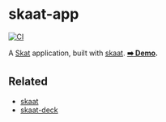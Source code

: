 # skaat-app

[![CI](https://github.com/nikku/skaat-app/actions/workflows/CI.yml/badge.svg)](https://github.com/nikku/skaat-app/actions/workflows/CI.yml)

A [Skat](https://en.wikipedia.org/wiki/Skat_%28card_game%29) application, built with [skaat](https://github.com/nikku/skaat). **[:arrow_right: Demo](https://nikku.github.io/skaat-app/).**

## Related

* [skaat](https://github.com/nikku/skaat)
* [skaat-deck](https://github.com/nikku/skaat-deck)